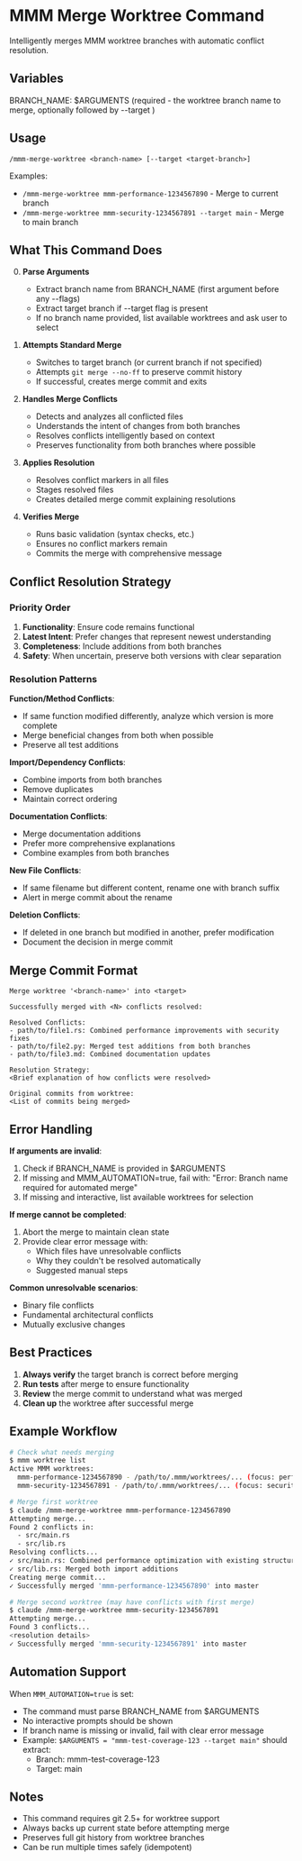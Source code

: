 # MMM Merge Worktree Command

Intelligently merges MMM worktree branches with automatic conflict resolution.

## Variables

BRANCH_NAME: $ARGUMENTS (required - the worktree branch name to merge, optionally followed by --target <target-branch>)

## Usage

```
/mmm-merge-worktree <branch-name> [--target <target-branch>]
```

Examples:
- `/mmm-merge-worktree mmm-performance-1234567890` - Merge to current branch
- `/mmm-merge-worktree mmm-security-1234567891 --target main` - Merge to main branch

## What This Command Does

0. **Parse Arguments**
   - Extract branch name from BRANCH_NAME (first argument before any --flags)
   - Extract target branch if --target flag is present
   - If no branch name provided, list available worktrees and ask user to select

1. **Attempts Standard Merge**
   - Switches to target branch (or current branch if not specified)
   - Attempts `git merge --no-ff` to preserve commit history
   - If successful, creates merge commit and exits

2. **Handles Merge Conflicts**
   - Detects and analyzes all conflicted files
   - Understands the intent of changes from both branches
   - Resolves conflicts intelligently based on context
   - Preserves functionality from both branches where possible

3. **Applies Resolution**
   - Resolves conflict markers in all files
   - Stages resolved files
   - Creates detailed merge commit explaining resolutions

4. **Verifies Merge**
   - Runs basic validation (syntax checks, etc.)
   - Ensures no conflict markers remain
   - Commits the merge with comprehensive message

## Conflict Resolution Strategy

### Priority Order
1. **Functionality**: Ensure code remains functional
2. **Latest Intent**: Prefer changes that represent newest understanding
3. **Completeness**: Include additions from both branches
4. **Safety**: When uncertain, preserve both versions with clear separation

### Resolution Patterns

**Function/Method Conflicts**:
- If same function modified differently, analyze which version is more complete
- Merge beneficial changes from both when possible
- Preserve all test additions

**Import/Dependency Conflicts**:
- Combine imports from both branches
- Remove duplicates
- Maintain correct ordering

**Documentation Conflicts**:
- Merge documentation additions
- Prefer more comprehensive explanations
- Combine examples from both branches

**New File Conflicts**:
- If same filename but different content, rename one with branch suffix
- Alert in merge commit about the rename

**Deletion Conflicts**:
- If deleted in one branch but modified in another, prefer modification
- Document the decision in merge commit

## Merge Commit Format

```
Merge worktree '<branch-name>' into <target>

Successfully merged with <N> conflicts resolved:

Resolved Conflicts:
- path/to/file1.rs: Combined performance improvements with security fixes
- path/to/file2.py: Merged test additions from both branches
- path/to/file3.md: Combined documentation updates

Resolution Strategy:
<Brief explanation of how conflicts were resolved>

Original commits from worktree:
<List of commits being merged>
```

## Error Handling

**If arguments are invalid**:
1. Check if BRANCH_NAME is provided in $ARGUMENTS
2. If missing and MMM_AUTOMATION=true, fail with: "Error: Branch name required for automated merge"
3. If missing and interactive, list available worktrees for selection

**If merge cannot be completed**:
1. Abort the merge to maintain clean state
2. Provide clear error message with:
   - Which files have unresolvable conflicts
   - Why they couldn't be resolved automatically
   - Suggested manual steps

**Common unresolvable scenarios**:
- Binary file conflicts
- Fundamental architectural conflicts
- Mutually exclusive changes

## Best Practices

1. **Always verify** the target branch is correct before merging
2. **Run tests** after merge to ensure functionality
3. **Review** the merge commit to understand what was merged
4. **Clean up** the worktree after successful merge

## Example Workflow

```bash
# Check what needs merging
$ mmm worktree list
Active MMM worktrees:
  mmm-performance-1234567890 - /path/to/.mmm/worktrees/... (focus: performance)
  mmm-security-1234567891 - /path/to/.mmm/worktrees/... (focus: security)

# Merge first worktree
$ claude /mmm-merge-worktree mmm-performance-1234567890
Attempting merge...
Found 2 conflicts in:
  - src/main.rs
  - src/lib.rs
Resolving conflicts...
✓ src/main.rs: Combined performance optimization with existing structure
✓ src/lib.rs: Merged both import additions
Creating merge commit...
✓ Successfully merged 'mmm-performance-1234567890' into master

# Merge second worktree (may have conflicts with first merge)
$ claude /mmm-merge-worktree mmm-security-1234567891
Attempting merge...
Found 3 conflicts...
<resolution details>
✓ Successfully merged 'mmm-security-1234567891' into master
```

## Automation Support

When `MMM_AUTOMATION=true` is set:
- The command must parse BRANCH_NAME from $ARGUMENTS
- No interactive prompts should be shown
- If branch name is missing or invalid, fail with clear error message
- Example: `$ARGUMENTS = "mmm-test-coverage-123 --target main"` should extract:
  - Branch: mmm-test-coverage-123
  - Target: main

## Notes

- This command requires git 2.5+ for worktree support
- Always backs up current state before attempting merge
- Preserves full git history from worktree branches
- Can be run multiple times safely (idempotent)